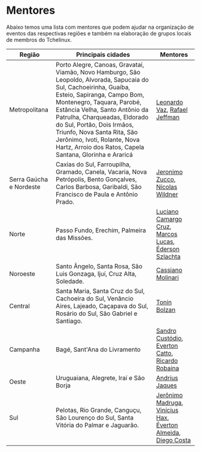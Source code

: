 Mentores
========

Abaixo temos uma lista com mentores que podem ajudar na organização de eventos das respectivas regiões e também na elaboração de grupos locais de membros do Tchelinux.

| Região                   | Principais cidades     | Mentores                                                                       |
|--------------------------|------------------------|--------------------------------------------------------------------------------|
| Metropolitana            | Porto Alegre, Canoas, Gravataí, Viamão, Novo Hamburgo, São Leopoldo, Alvorada, Sapucaia do Sul, Cachoeirinha, Guaíba, Esteio, Sapiranga, Campo Bom, Montenegro, Taquara, Parobé, Estância Velha, Santo Antônio da Patrulha, Charqueadas, Eldorado do Sul, Portâo, Dois Irmãos, Triunfo, Nova Santa Rita, São Jerônimo, Ivoti, Rolante, Nova Hartz, Arroio dos Ratos, Capela Santana, Glorinha e Araricá | [Leonardo Vaz](https://people.tchelinux.org/leonardovaz), [Rafael Jeffman](https://people.tchelinux.org/rafasgj) |
| Serra Gaúcha e Nordeste  | Caxias do Sul, Farroupilha, Gramado, Canela, Vacaria, Nova Petrópolis, Bento Gonçalves, Carlos Barbosa, Garibaldi, São Francisco de Paula e Antônio Prado. |  [Jeronimo Zucco](https://people.tchelinux.org/jczucco), [Nícolas Wildner](https://people.tchelinux.org/nwildner) |
| Norte                    | Passo Fundo, Erechim, Palmeira das Missões. | [Luciano Camargo Cruz](https://people.tchelinux.org/lccruz), [Marcos Lucas](https://people.tchelinux.org/marcoslucas), [Éderson Szlachta](https://people.tchelinux.org/edersonszlachta) |
| Noroeste                 | Santo Ângelo, Santa Rosa, São Luis Gonzaga, Ijuí, Cruz Alta, Soledade. | [Cassiano Molinari](https://people.tchelinux.org/cassianomolinari) |
| Central                  | Santa Maria, Santa Cruz do Sul, Cachoeira do Sul, Venâncio Aires, Lajeado, Caçapava do Sul, Rosário do Sul, São Gabriel e Santiago. | [Tonin Bolzan](https://people.tchelinux.org/toninbolzan) |
| Campanha                 | Bagé, Sant'Ana do Livramento | [Sandro Custódio](https://people.tchelinux.org/sandrocustodio), [Everton Catto](https://people.tchelinux.org/EvertonChBG), [Ricardo Robaina](https://people.tchelinux.org/rrobaina) |
| Oeste                    | Uruguaiana, Alegrete, Iraí e São Borja | [Andrius Jaques](https://people.tchelinux.org/andriusjaques) |
| Sul                      | Pelotas, Rio Grande, Canguçu, São Lourenço do Sul, Santa Vitória do Palmar e Jaguarão. | [Jerônimo Madruga](https://people.tchelinux.org/jmmadruga), [Vinícius Hax](https://people.tchelinux.org/viniciushax), [Éverton Almeida](https://people.tchelinux.org/evertonalmeida), [Diego Costa](https://people.tchelinux.org/diegocosta) |


